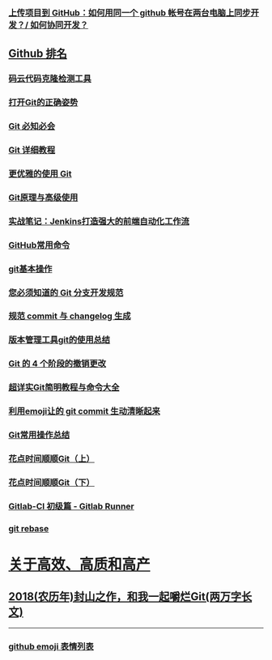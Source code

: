 ### [上传项目到 GitHub：如何用同一个 github 帐号在两台电脑上同步开发？/ 如何协同开发？](https://blog.csdn.net/zeqiao/article/details/75124532)
## [Github 排名](https://gitstar-ranking.com/)
### [码云代码克隆检测工具](https://copycat.gitee.com/)
### [打开Git的正确姿势](https://juejin.im/post/5c2743f7e51d45673971ce6c)
### [Git 必知必会](https://zhuanlan.zhihu.com/p/30355251)
### [Git 详细教程](https://juejin.im/entry/59b22efb6fb9a024a04b3726#_label3_2_3_2)
### [更优雅的使用 Git](https://juejin.im/post/5af152c1518825673e359539)
### [Git原理与高级使用](https://juejin.im/post/5ac9becb518825556f55b360)
### [实战笔记：Jenkins打造强大的前端自动化工作流](https://juejin.im/post/5ad1980e6fb9a028c42ea1be)
### [GitHub常用命令](https://shimo.im/docs/m2m3ZhdmJqgXY7JA)
### [git基本操作](https://juejin.im/post/5ae072906fb9a07a9e4ce596)
### [您必须知道的 Git 分支开发规范](https://juejin.im/post/5b4328bbf265da0fa21a6820)
### [规范 commit 与 changelog 生成](https://github.com/Mcbai/Blog/issues/19)
### [版本管理工具git的使用总结](https://www.imooc.com/article/251132)
### [Git 的 4 个阶段的撤销更改](https://mp.weixin.qq.com/s/_fbkqgEtYGxttWWip8Esjw)
### [超详实Git简明教程与命令大全](https://juejin.im/post/5bd2a0d8e51d457a4e0d4fd5)
### [利用emoji让的 git commit 生动清晰起来](https://juejin.im/post/5bf8f5fe518825158c533e22#comment)
### [Git常用操作总结](https://aotu.io/notes/2015/11/17/Git-Commands/)
### [花点时间顺顺Git（上）](https://mp.weixin.qq.com/s?__biz=MzU0OTExNzYwNg==&mid=2247484483&idx=1&sn=db181ee210f9490379af3e4a74f0cde8&chksm=fbb58f8accc2069cbe9afda4fcf0222791aee3eefa56e3471d05f4ca7390464ea2ab66e472a0&token=942885247&lang=zh_CN&rd2werd=1#wechat_redirect)
### [花点时间顺顺Git（下）](https://mp.weixin.qq.com/s/K7004_PVFW0kj8vcFh0s6Q)
### [Gitlab-CI 初级篇 - Gitlab Runner](https://juejin.im/post/5c227af6e51d452baa77d473)
### [git rebase](https://yrq110.me/post/tool/git-rebase-submodule-and-flow/)
# [关于高效、高质和高产](https://juejin.im/post/5c2f2fd66fb9a049ff4e43f0)
## [2018(农历年)封山之作，和我一起嚼烂Git(两万字长文)](https://juejin.im/post/5c33f49de51d45523070f7bb#comment)



---
### [github emoji 表情列表](https://github.com/caiyongji/emoji-list)
